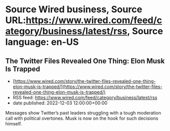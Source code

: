 # Source Wired business, Source URL:https://www.wired.com/feed/category/business/latest/rss, Source language: en-US

## The Twitter Files Revealed One Thing: Elon Musk Is Trapped
 - [https://www.wired.com/story/the-twitter-files-revealed-one-thing-elon-musk-is-trapped/](https://www.wired.com/story/the-twitter-files-revealed-one-thing-elon-musk-is-trapped/)
 - RSS feed: https://www.wired.com/feed/category/business/latest/rss
 - date published: 2022-12-03 12:00:00+00:00

Messages show Twitter’s past leaders struggling with a tough moderation call with political overtones. Musk is now on the hook for such decisions himself.
